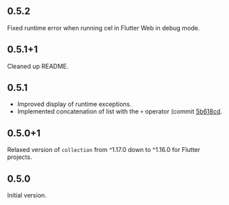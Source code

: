 ## 0.5.2

Fixed runtime error when running cel in Flutter Web in debug mode.

## 0.5.1+1

Cleaned up README.

## 0.5.1

- Improved display of runtime exceptions.
- Implemented concatenation of list with the `+` operator (commit [5b618cd](https://github.com/atn832/cel-dart/commit/5b618cd70cad3dbfd798fb47946f259e53e18339).

## 0.5.0+1

Relaxed version of `collection` from ^1.17.0 down to ^1.16.0 for Flutter projects.

## 0.5.0

Initial version.
